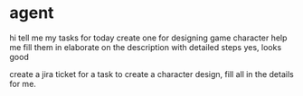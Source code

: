# agent


hi
tell me my tasks for today
create one for designing game character
help me fill them in
elaborate on the description with detailed steps
yes, looks good

create a jira ticket for a task to create a character design, fill all in the details for me.